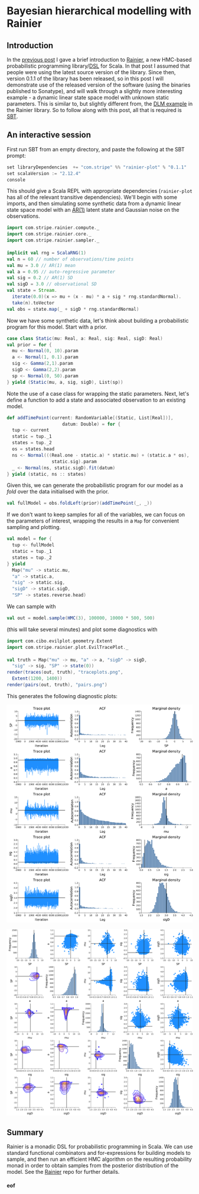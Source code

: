 # Bayesian hierarchical modelling with Rainier

## Introduction

In the [previous post](https://darrenjw.wordpress.com/2018/06/01/monadic-probabilistic-programming-in-scala-with-rainier/) I gave a brief introduction to [Rainier](https://github.com/stripe/rainier), a new HMC-based probabilistic programming library/[DSL](https://en.wikipedia.org/wiki/Domain-specific_language) for Scala. In that post I assumed that people were using the latest source version of the library. Since then, version 0.1.1 of the library has been released, so in this post I will demonstrate use of the released version of the software (using the binaries published to Sonatype), and will walk through a slightly more interesting example - a dynamic linear state space model with unknown static parameters. This is similar to, but slightly different from, the [DLM example](https://github.com/stripe/rainier/blob/master/rainier-example/src/main/scala/com/stripe/rainier/example/DLM.scala) in the Rainier library. So to follow along with this post, all that is required is [SBT](https://www.scala-sbt.org/).

## An interactive session

First run SBT from an empty directory, and paste the following at the SBT prompt:

```scala
set libraryDependencies  += "com.stripe" %% "rainier-plot" % "0.1.1"
set scalaVersion := "2.12.4"
console
```

This should give a Scala REPL with appropriate dependencies (`rainier-plot` has all of the relevant transitive dependencies). We'll begin with some imports, and then simulating some synthetic data from a dynamic linear state space model with an [AR(1)](https://en.wikipedia.org/wiki/Autoregressive_model) latent state and Gaussian noise on the observations.

```scala
import com.stripe.rainier.compute._
import com.stripe.rainier.core._
import com.stripe.rainier.sampler._

implicit val rng = ScalaRNG(1)
val n = 60 // number of observations/time points
val mu = 3.0 // AR(1) mean
val a = 0.95 // auto-regressive parameter
val sig = 0.2 // AR(1) SD
val sigD = 3.0 // observational SD
val state = Stream.
  iterate(0.0)(x => mu + (x - mu) * a + sig * rng.standardNormal).
  take(n).toVector
val obs = state.map(_ + sigD * rng.standardNormal)
```

Now we have some synthetic data, let's think about building a probabilistic program for this model. Start with a prior.

```scala
case class Static(mu: Real, a: Real, sig: Real, sigD: Real)
val prior = for {
  mu <- Normal(0, 10).param
  a <- Normal(1, 0.1).param
  sig <- Gamma(2,1).param
  sigD <- Gamma(2,2).param
  sp <- Normal(0, 50).param
} yield (Static(mu, a, sig, sigD), List(sp))
```

Note the use of a case class for wrapping the static parameters. Next, let's define a function to add a state and associated observation to an existing model.

```scala
def addTimePoint(current: RandomVariable[(Static, List[Real])],
                     datum: Double) = for {
  tup <- current
  static = tup._1
  states = tup._2
  os = states.head
  ns <- Normal(((Real.one - static.a) * static.mu) + (static.a * os),
                 static.sig).param
  _ <- Normal(ns, static.sigD).fit(datum)
} yield (static, ns :: states)
```

Given this, we can generate the probabilistic program for our model as a *fold* over the data initialised with the prior.

```scala
val fullModel = obs.foldLeft(prior)(addTimePoint(_, _))
```

If we don't want to keep samples for all of the variables, we can focus on the parameters of interest, wrapping the results in a `Map` for convenient sampling and plotting.

```scala
val model = for {
  tup <- fullModel
  static = tup._1
  states = tup._2
} yield
  Map("mu" -> static.mu,
  "a" -> static.a,
  "sig" -> static.sig,
  "sigD" -> static.sigD,
  "SP" -> states.reverse.head)
```

We can sample with

```scala
val out = model.sample(HMC(3), 100000, 10000 * 500, 500)
```

(this will take several minutes) and plot some diagnostics with

```scala
import com.cibo.evilplot.geometry.Extent
import com.stripe.rainier.plot.EvilTracePlot._

val truth = Map("mu" -> mu, "a" -> a, "sigD" -> sigD,
  "sig" -> sig, "SP" -> state(0))
render(traces(out, truth), "traceplots.png",
  Extent(1200, 1400))
render(pairs(out, truth), "pairs.png")
```

This generates the following diagnostic plots:

![Trace plots](r2tp.png)

![Pairs plots](r2pp.png)

## Summary

Rainier is a monadic DSL for probabilistic programming in Scala. We can use standard functional combinators and for-expressions for building models to sample, and then run an efficient HMC algorithm on the resulting probability monad in order to obtain samples from the posterior distribution of the model. See the [Rainier](https://github.com/stripe/rainier) repo for further details.


#### eof


